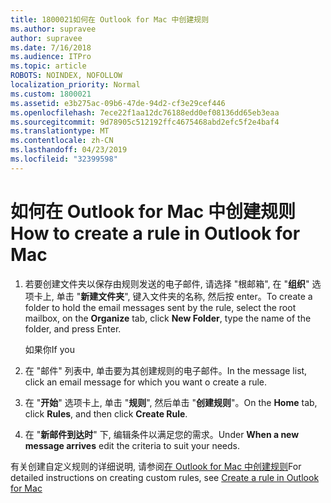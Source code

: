 ```yaml
---
title: 1800021如何在 Outlook for Mac 中创建规则
ms.author: supravee
author: supravee
ms.date: 7/16/2018
ms.audience: ITPro
ms.topic: article
ROBOTS: NOINDEX, NOFOLLOW
localization_priority: Normal
ms.custom: 1800021
ms.assetid: e3b275ac-09b6-47de-94d2-cf3e29cef446
ms.openlocfilehash: 7ece22f1aa12dc76188edd0ef08136dd65eb3eaa
ms.sourcegitcommit: 9d78905c512192ffc4675468abd2efc5f2e4baf4
ms.translationtype: MT
ms.contentlocale: zh-CN
ms.lasthandoff: 04/23/2019
ms.locfileid: "32399598"
---
```

# <a name="how-to-create-a-rule-in-outlook-for-mac"></a><span data-ttu-id="e6f54-102">如何在 Outlook for Mac 中创建规则</span><span class="sxs-lookup"><span data-stu-id="e6f54-102">How to create a rule in Outlook for Mac</span></span>

1. <span data-ttu-id="e6f54-103">若要创建文件夹以保存由规则发送的电子邮件, 请选择 "根邮箱", 在 "**组织**" 选项卡上, 单击 "**新建文件夹**", 键入文件夹的名称, 然后按 enter。</span><span class="sxs-lookup"><span data-stu-id="e6f54-103">To create a folder to hold the email messages sent by the rule, select the root mailbox, on the **Organize** tab, click **New Folder**, type the name of the folder, and press Enter.</span></span>
    
    <span data-ttu-id="e6f54-104">如果你</span><span class="sxs-lookup"><span data-stu-id="e6f54-104">If you</span></span> 
    
2. <span data-ttu-id="e6f54-105">在 "邮件" 列表中, 单击要为其创建规则的电子邮件。</span><span class="sxs-lookup"><span data-stu-id="e6f54-105">In the message list, click an email message for which you want o create a rule.</span></span>
    
3. <span data-ttu-id="e6f54-106">在 "**开始**" 选项卡上, 单击 "**规则**", 然后单击 "**创建规则**"。</span><span class="sxs-lookup"><span data-stu-id="e6f54-106">On the **Home** tab, click **Rules**, and then click **Create Rule**.</span></span>
    
4. <span data-ttu-id="e6f54-107">在 "**新邮件到达时**" 下, 编辑条件以满足您的需求。</span><span class="sxs-lookup"><span data-stu-id="e6f54-107">Under **When a new message arrives** edit the criteria to suit your needs.</span></span> 
    
<span data-ttu-id="e6f54-108">有关创建自定义规则的详细说明, 请参阅[在 Outlook for Mac 中创建规则](https://aka.ms/AA1uy0v)</span><span class="sxs-lookup"><span data-stu-id="e6f54-108">For detailed instructions on creating custom rules, see [Create a rule in Outlook for Mac](https://aka.ms/AA1uy0v)</span></span>
  

